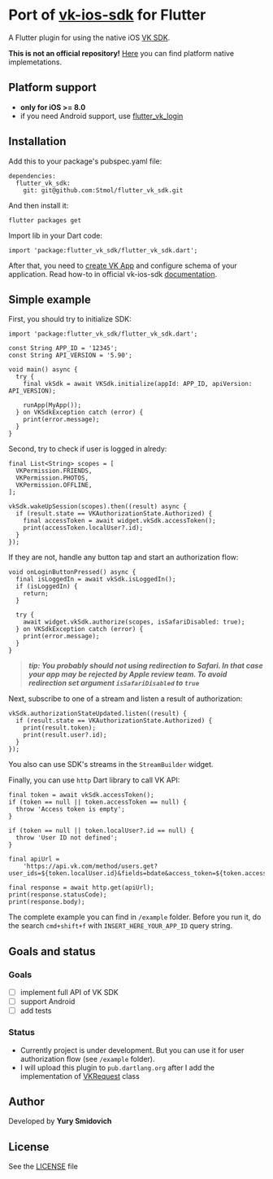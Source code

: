 # Port of [vk-ios-sdk](https://github.com/VKCOM/vk-ios-sdk) for Flutter

A Flutter plugin for using the native iOS [VK SDK](https://github.com/VKCOM/vk-ios-sdk).

**This is not an official repository!** [Here](https://github.com/VKCOM) you can find platform native implemetations.

## Platform support

- **only for iOS >= 8.0**
- if you need Android support, use [flutter_vk_login](https://github.com/ObjReponse/flutter_vk_login)

## Installation

Add this to your package's pubspec.yaml file:
```
dependencies:
  flutter_vk_sdk:
    git: git@github.com:Stmol/flutter_vk_sdk.git
```

And then install it:
```
flutter packages get
```

Import lib in your Dart code:
```
import 'package:flutter_vk_sdk/flutter_vk_sdk.dart';
```

After that, you need to [create VK App](https://vk.com/dev) and configure schema of your application. Read how-to in official vk-ios-sdk [documentation](https://github.com/VKCOM/vk-ios-sdk#setup-url-schema-of-your-application).

## Simple example

First, you should try to initialize SDK:
```
import 'package:flutter_vk_sdk/flutter_vk_sdk.dart';

const String APP_ID = '12345';
const String API_VERSION = '5.90';

void main() async {
  try {
    final vkSdk = await VKSdk.initialize(appId: APP_ID, apiVersion: API_VERSION);

    runApp(MyApp());
  } on VKSdkException catch (error) {
    print(error.message);
  }
}
```

Second, try to check if user is logged in alredy:
```
final List<String> scopes = [
  VKPermission.FRIENDS,
  VKPermission.PHOTOS,
  VKPermission.OFFLINE,
];

vkSdk.wakeUpSession(scopes).then((result) async {
  if (result.state == VKAuthorizationState.Authorized) {
    final accessToken = await widget.vkSdk.accessToken();
    print(accessToken.localUser?.id);
  }
});
```

If they are not, handle any button tap and start an authorization flow:
```
void onLoginButtonPressed() async {
  final isLoggedIn = await vkSdk.isLoggedIn();
  if (isLoggedIn) {
    return;
  }

  try {
    await widget.vkSdk.authorize(scopes, isSafariDisabled: true);
  } on VKSdkException catch (error) {
    print(error.message);
  }
}
```

>_**tip: You probably should not using redirection to Safari. In that case your app may be rejected by Apple review team. To avoid redirection set argument `isSafariDisabled` to `true`**_

Next, subscribe to one of a stream and listen a result of authorization:
```
vkSdk.authorizationStateUpdated.listen((result) {
  if (result.state == VKAuthorizationState.Authorized) {
    print(result.token);
    print(result.user?.id);
  }
});
```

You also can use SDK's streams in the `StreamBuilder` widget.

Finally, you can use `http` Dart library to call VK API:
```
final token = await vkSdk.accessToken();
if (token == null || token.accessToken == null) {
  throw 'Access token is empty';
}

if (token == null || token.localUser?.id == null) {
  throw 'User ID not defined';
}

final apiUrl =
    'https://api.vk.com/method/users.get?user_ids=${token.localUser.id}&fields=bdate&access_token=${token.accessToken}&v=$API_VERSION';

final response = await http.get(apiUrl);
print(response.statusCode);
print(response.body);
```

The complete example you can find in `/example` folder. Before you run it, do the search `cmd+shift+f` with `INSERT_HERE_YOUR_APP_ID` query string.

## Goals and status

### Goals

 - [ ] implement full API of VK SDK
 - [ ] support Android
 - [ ] add tests

### Status

- Currently project is under development. But you can use it for user authorization flow (see `/example` folder).
- I will upload this plugin to `pub.dartlang.org` after I add the implementation of [VKRequest](https://github.com/VKCOM/vk-ios-sdk/blob/5504d80f2b546eacd1074e733ef749afefbc8aa0/library/Source/Core/VKRequest.h) class

## Author

Developed by **Yury Smidovich**

## License

See the [LICENSE](https://github.com/Stmol/flutter_vk_sdk/blob/master/LICENSE) file